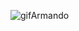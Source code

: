 ![gifArmando](https://user-images.githubusercontent.com/110502461/203612750-a6bccedb-f97f-409c-a31e-b7ebcbd3be35.gif)
